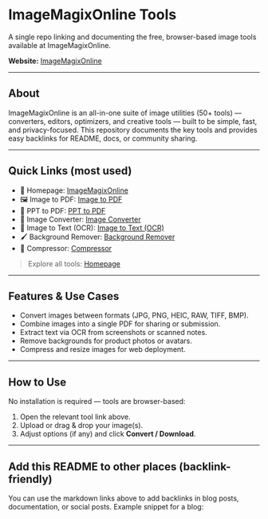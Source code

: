 # ImageMagixOnline Tools

A single repo linking and documenting the free, browser-based image tools available at ImageMagixOnline.

**Website:** [ImageMagixOnline](https://www.imagemagixonline.com/)

---

## About

ImageMagixOnline is an all-in-one suite of image utilities (50+ tools) — converters, editors, optimizers, and creative tools — built to be simple, fast, and privacy-focused. This repository documents the key tools and provides easy backlinks for README, docs, or community sharing.

---

## Quick Links (most used)

- 📌 Homepage: [ImageMagixOnline](https://www.imagemagixonline.com/)
- 🖼️ Image to PDF: [Image to PDF](https://www.imagemagixonline.com/tools/image-to-pdf)
- 📄 PPT to PDF: [PPT to PDF](https://www.imagemagixonline.com/tools/ppt-to-pdf)
- 🔁 Image Converter: [Image Converter](https://www.imagemagixonline.com/tools/converter)
- 🧾 Image to Text (OCR): [Image to Text (OCR)](https://www.imagemagixonline.com/tools/image-to-text)
- 🖌️ Background Remover: [Background Remover](https://www.imagemagixonline.com/tools/background-remover)
- 🧰 Compressor: [Compressor](https://www.imagemagixonline.com/tools/compressor)

> Explore all tools: [Homepage](https://www.imagemagixonline.com/)


---

## Features & Use Cases

- Convert images between formats (JPG, PNG, HEIC, RAW, TIFF, BMP).  
- Combine images into a single PDF for sharing or submission.  
- Extract text via OCR from screenshots or scanned notes.  
- Remove backgrounds for product photos or avatars.  
- Compress and resize images for web deployment.

---

## How to Use

No installation is required — tools are browser-based:

1. Open the relevant tool link above.  
2. Upload or drag & drop your image(s).  
3. Adjust options (if any) and click **Convert / Download**.  

---

## Add this README to other places (backlink-friendly)

You can use the markdown links above to add backlinks in blog posts, documentation, or social posts. Example snippet for a blog:


